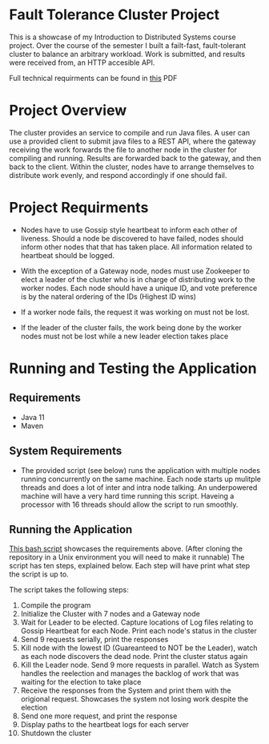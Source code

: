 # Fault Tolerance Cluster Project
This is a showcase of my Introduction to Distributed Systems course project. Over the course of the semester I built a failt-fast, fault-tolerant cluster to balance an arbitrary workload. Work is submitted, and results were received from, an HTTP accesible API.

Full technical requirments can be found in [this](https://github.com/ShalomGottesman/FaultTolerantCluster_Public/blob/main/COM-3800-Fall-2021-Semester-Project.pdf) PDF

# Project Overview
The cluster provides an service to compile and run Java files. A user can use a provided client to submit java files to a REST API, where the gateway receiving the work forwards the file to another node in the cluster for compiling and running. Results are forwarded back to the gateway, and then back to the client. Within the cluster, nodes have to arrange themselves to distribute work evenly, and respond accordingly if one should fail.

# Project Requirments
+ Nodes have to use Gossip style heartbeat to inform each other of liveness. Should a node be discovered to have failed, nodes should inform other nodes that that has taken place. All information related to heartbeat should be logged. 

+ With the exception of a Gateway node, nodes must use Zookeeper to elect a leader of the cluster who is in charge of distributing work to the worker nodes. Each node should have a unique ID, and vote preference is by the nateral ordering of the IDs (Highest ID wins)

+ If a worker node fails, the request it was working on must not be lost.

+ If the leader of the cluster fails, the work being done by the worker nodes must not be lost while a new leader election takes place

# Running and Testing the Application
## Requirements 
+ Java 11
+ Maven

## System Requirements
+ The provided script (see below) runs the application with multiple nodes running concurrently on the same machine. Each node starts up mulitple threads and does a lot of inter and intra node talking. An underpowered machine will have a very hard time running this script. Haveing a processor with 16 threads should allow the script to run smoothly.

## Running the Application
[This bash script](https://github.com/ShalomGottesman/FaultTolerantCluster_Public/blob/main/script) showcases the requirements above. (After cloning the repository in a Unix environment you will need to make it runnable) 
The script has ten steps, explained below. Each step will have print what step the script is up to.

The script takes the following steps:
1. Compile the program
2. Initialize the Cluster with 7 nodes and a Gateway node
3. Wait for Leader to be elected. Capture locations of Log files relating to Gossip Heartbeat for each Node. Print each node's status in the cluster
4. Send 9 requests serially, print the responses
5. Kill node with the lowest ID (Guareanteed to NOT be the Leader), watch as each node discovers the dead node. Print the cluster status again
6. Kill the Leader node. Send 9 more requests in parallel. Watch as System handles the reelection and manages the backlog of work that was waiting for the election to take place
7. Receive the responses from the System and print them with the origional request. Showcases the system not losing work despite the election
8. Send one more request, and print the response
9. Display paths to the heartbeat logs for each server
10. Shutdown the cluster

